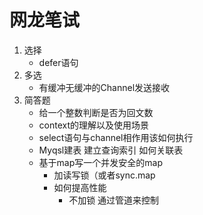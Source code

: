 # 网龙笔试

1. 选择
   - defer语句
2. 多选
   - 有缓冲无缓冲的Channel发送接收
3. 简答题
   - 给一个整数判断是否为回文数
   - context的理解以及使用场景
   - select语句与channel相作用该如何执行 
   - Myqsl建表 建立查询索引 如何关联表 
   - 基于map写一个并发安全的map
     - 加读写锁（或者sync.map
     - 如何提高性能
       - 不加锁 通过管道来控制
